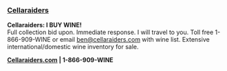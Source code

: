 ### <a href="http://Cellaraiders.com" target="_blank" onclick="ga('send', 'event', 'OutBoundLinksTitle', 'http://Cellaraiders.com', 'Cellaraiders');">Cellaraiders</a>

**Cellaraiders: I BUY WINE!**<br>
Full collection bid upon. Immediate response. I will travel to you. Toll free 1-866-909-WINE or email [ben@cellaraiders.com](maito:ben@cellaraiders.com) with wine list. Extensive international/domestic wine inventory for sale. 

**<a href="http://Cellaraiders.com" target="_blank" onclick="ga('send', 'event', 'OutBoundLinks', 'http://Cellaraiders.com', 'Cellaraiders.com');">Cellaraiders.com</a> | 1-866-909-WINE**
